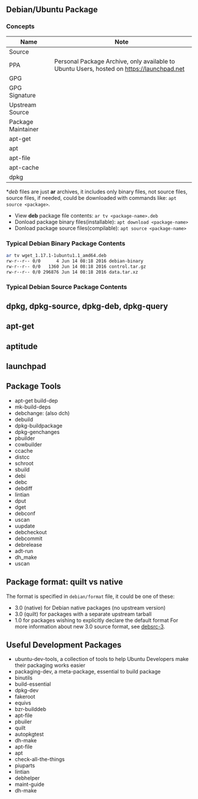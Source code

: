 ## Debian/Ubuntu Package

### Concepts
Name | Note
--- | ---
Source | 
PPA | Personal Package Archive, only available to Ubuntu Users, hosted on https://launchpad.net
GPG | 
GPG Signature | 
Upstream Source | 
Package Maintainer | 
apt-get | 
apt | 
apt-file | 
apt-cache | 
dpkg |

**deb* files are just **ar** archives, it includes only binary files, not source files,
source files, if needed, could be downloaded with commands like: `apt source <package>`.

* View **deb** package file contents: `ar tv <package-name>.deb`
* Donload package binary files(installable): `apt download <package-name>`
* Donload package source files(compilable): `apt source <package-name>`

### Typical Debian Binary Package Contents
```bash
ar tv wget_1.17.1-1ubuntu1.1_amd64.deb
rw-r--r-- 0/0      4 Jun 14 08:18 2016 debian-binary
rw-r--r-- 0/0   1360 Jun 14 08:18 2016 control.tar.gz
rw-r--r-- 0/0 296876 Jun 14 08:18 2016 data.tar.xz
```

### Typical Debian Source Package Contents

## dpkg, dpkg-source, dpkg-deb, dpkg-query
## apt-get
## aptitude
## launchpad

## Package Tools

* apt-get build-dep <package>
* mk-build-deps
* debchange: (also dch)
* debuild
* dpkg-buildpackage
* dpkg-genchanges
* pbuilder
* cowbuilder
* ccache
* distcc
* schroot
* sbuild
* debi
* debc
* debdiff
* lintian
* dput
* dget
* debconf
* uscan
* uupdate
* debcheckout
* debcommit
* debrelease
* adt-run
* dh_make
* uscan

## Package format: quilt vs native
The format is specified in `debian/format` file, it could be one of these:
* 3.0 (native) for Debian native packages (no upstream version)
* 3.0 (quilt) for packages with a separate upstream tarball
* 1.0 for packages wishing to explicitly declare the default format
For more information about new 3.0 source format, see [debsrc-3][].


## Useful Development Packages

* ubuntu-dev-tools, a collection of tools to help Ubuntu Developers make their packaging works easier
* packaging-dev, a meta-package, essential to build package
* binutils
* build-essential
* dpkg-dev
* fakeroot
* equivs
* bzr-builddeb
* apt-file
* pbuiler
* quilt
* autopkgtest
* dh-make
* apt-file
* apt
* check-all-the-things
* piuparts
* lintian
* debhelper
* maint-guide
* dh-make

[debsrc-3]: https://wiki.debian.org/Projects/DebSrc3.0
[autopkgtest-doc]: http://anonscm.debian.org/cgit/autopkgtest/autopkgtest.git/tree/doc/README.package-tests.rst
[ubuntu_packaging]: http://packaging.ubuntu.com/ "Ubuntu Packaging Guide"
[debian_packing]: https://wiki.debian.org/Packaging "Debian Packaging"
[how_to_package_debian]: https://wiki.debian.org/HowToPackageForDebian "How To Package For Debian"
[debian_new_maintainer_guide]: https://www.debian.org/doc/manuals/maint-guide/ "Debian New Maintainers' Guide"
[debian-best-pkging-practices]: https://www.debian.org/doc/manuals/developers-reference/best-pkging-practices.html "Best Packaging Practices"
[debian-packaging-tutorial]: https://www.debian.org/doc/manuals/packaging-tutorial/
[debian-policy]: https://www.debian.org/doc/debian-policy/ "Debian Policy"
[quilt]: https://wiki.debian.org/UsingQuilt "Using Quilt"
[auto-pkg-tools]: https://wiki.debian.org/AutomaticPackagingTools
